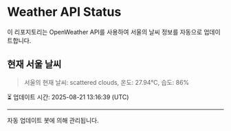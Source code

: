 
# Weather API Status

이 리포지토리는 OpenWeather API를 사용하여 서울의 날씨 정보를 자동으로 업데이트합니다.

## 현재 서울 날씨
> 서울의 현재 날씨: scattered clouds, 온도: 27.94°C, 습도: 86%

⏳ 업데이트 시간: 2025-08-21 13:16:39 (UTC)

---
자동 업데이트 봇에 의해 관리됩니다.
